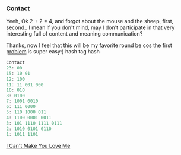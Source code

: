 ### Contact

Yeeh, Ok 2 + 2 = 4, and forgot about the mouse and the sheep,
first, second.. I mean if you don't mind, may I don't participate
in that very interesting full of content and meaning communication?

Thanks, now I feel that this will be my favorite round be cos the
first [problem](https://ioinformatics.org/files/ioi1998problem1.pdf)
is super easy:) hash tag hash

```JavaScript
Contact
23: 00
15: 10 01
12: 100
11: 11 001 000
10: 010
8: 0100
7: 1001 0010
6: 111 0000
5: 110 1000 011
4: 1100 0001 0011
3: 101 1110 1111 0111
2: 1010 0101 0110
1: 1011 1101
```

[I Can't Make You Love Me](https://youtu.be/QbWJO8RMg1A)
